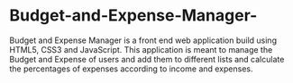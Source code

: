 # Budget-and-Expense-Manager-
Budget and Expense Manager is a front end web application build using HTML5, CSS3 and JavaScript. This application is meant to manage the Budget and Expense of users and add them to different lists and calculate the percentages of expenses according to income and expenses.
